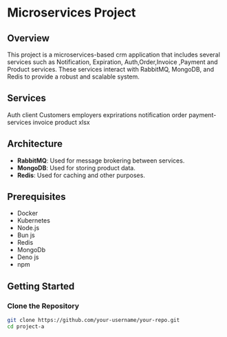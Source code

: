 # Microservices Project

## Overview

This project is a microservices-based crm application that includes several services such as Notification, Expiration, Auth,Order,Invoice ,Payment and Product services. These services interact with RabbitMQ, MongoDB, and Redis to provide a robust and scalable system.

## Services
Auth
client
Customers
employers
exprirations
notification
order
payment-services
invoice
product
xlsx

## Architecture

- **RabbitMQ**: Used for message brokering between services.
- **MongoDB**: Used for storing product data.
- **Redis**: Used for caching and other purposes.

## Prerequisites

- Docker
- Kubernetes
- Node.js
- Bun js
- Redis
- MongoDb
- Deno js
- npm

## Getting Started

### Clone the Repository

```sh
git clone https://github.com/your-username/your-repo.git
cd project-a